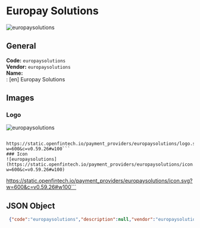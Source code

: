 # Europay Solutions 
![europaysolutions](https://static.openfintech.io/payment_providers/europaysolutions/logo.svg?w=600&c=v0.59.26#w100)  
## General 
**Code:** `europaysolutions`  
**Vendor:** `europaysolutions`  
**Name:**  
:	[en] Europay Solutions  
## Images 
### Logo 
![europaysolutions](https://static.openfintech.io/payment_providers/europaysolutions/logo.svg?w=600&c=v0.59.26#w100)  
```
 https://static.openfintech.io/payment_providers/europaysolutions/logo.svg?w=600&c=v0.59.26#w100```  
### Icon 
![europaysolutions](https://static.openfintech.io/payment_providers/europaysolutions/icon.svg?w=600&c=v0.59.26#w100)  
```
 https://static.openfintech.io/payment_providers/europaysolutions/icon.svg?w=600&c=v0.59.26#w100```  
## JSON Object 
```json
 {"code":"europaysolutions","description":null,"vendor":"europaysolutions","categories":null,"countries":null,"payment_method":null,"payout_method":null,"metadata":{"about_payments_code":"europaysolutions"},"name":{"en":"Europay Solutions"}}```  
